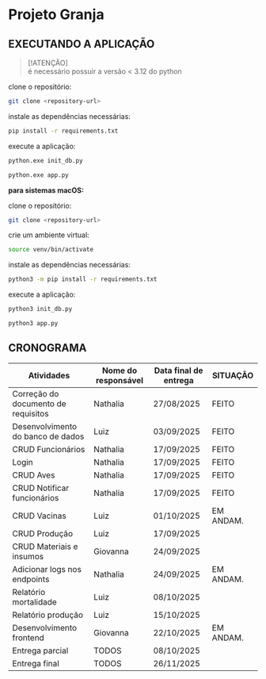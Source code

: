 # Projeto Granja

## EXECUTANDO A APLICAÇÃO

   > [!ATENÇÃO]  
   > é necessário possuir a versão < 3.12 do python

   clone o repositório:
   ```bash
   git clone <repository-url>
   ```
   instale as dependências necessárias:
   ```bash
   pip install -r requirements.txt
   ```
   execute a aplicação:
   ```bash
   python.exe init_db.py
   ```
   ```bash
   python.exe app.py
   ```

   **para sistemas macOS:**

   clone o repositório:
   ```bash
   git clone <repository-url>
   ```
   crie um ambiente virtual:
   ```bash
   source venv/bin/activate
   ```
   instale as dependências necessárias:
   ```bash
   python3 -m pip install -r requirements.txt
   ```
   execute a aplicação:
   ```bash
   python3 init_db.py
   ```
   ```bash
   python3 app.py
   ```

## CRONOGRAMA

| Atividades                          | Nome do responsável | Data final de entrega | SITUAÇÃO |
|-------------------------------------|---------------------|-----------------------|----------|
| Correção do documento de requisitos | Nathalia            | 27/08/2025            | FEITO    |
| Desenvolvimento do banco de dados   | Luiz                | 03/09/2025            | FEITO    |
| CRUD Funcionários                   | Nathalia            | 17/09/2025            | FEITO    | 
| Login                               | Nathalia            | 17/09/2025            | FEITO    |
| CRUD Aves                           | Nathalia            | 17/09/2025            | FEITO         |
| CRUD Notificar funcionários         | Nathalia            | 17/09/2025            |      FEITO    |
| CRUD Vacinas                        | Luiz                | 01/10/2025            | EM ANDAM.|
| CRUD Produção                       | Luiz                | 17/09/2025            |          |
| CRUD Materiais e insumos            | Giovanna            | 24/09/2025            |          |
| Adicionar logs nos endpoints         | Nathalia            | 24/09/2025            |      EM ANDAM.    |
| Relatório mortalidade               | Luiz                | 08/10/2025            |          |
| Relatório produção                  | Luiz                | 15/10/2025            |          |
| Desenvolvimento frontend            | Giovanna            | 22/10/2025            | EM ANDAM.|
| Entrega parcial                     | TODOS               | 08/10/2025            |          |
| Entrega final                       | TODOS               | 26/11/2025            |          |
